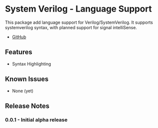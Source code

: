 # System Verilog - Language Support

This package add language support for Verilog/SystemVerilog. It supports systemverilog syntax, with planned support for signal intelliSense.

- [GitHub](https://github.com/eirikpre/VSCode-SystemVerilog)

## Features
- Syntax Highlighting

## Known Issues
- None (yet)

## Release Notes
### 0.0.1 - Initial alpha release
